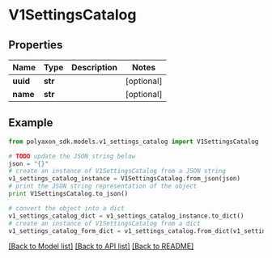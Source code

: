 # V1SettingsCatalog


## Properties
Name | Type | Description | Notes
------------ | ------------- | ------------- | -------------
**uuid** | **str** |  | [optional] 
**name** | **str** |  | [optional] 

## Example

```python
from polyaxon_sdk.models.v1_settings_catalog import V1SettingsCatalog

# TODO update the JSON string below
json = "{}"
# create an instance of V1SettingsCatalog from a JSON string
v1_settings_catalog_instance = V1SettingsCatalog.from_json(json)
# print the JSON string representation of the object
print V1SettingsCatalog.to_json()

# convert the object into a dict
v1_settings_catalog_dict = v1_settings_catalog_instance.to_dict()
# create an instance of V1SettingsCatalog from a dict
v1_settings_catalog_form_dict = v1_settings_catalog.from_dict(v1_settings_catalog_dict)
```
[[Back to Model list]](../README.md#documentation-for-models) [[Back to API list]](../README.md#documentation-for-api-endpoints) [[Back to README]](../README.md)


